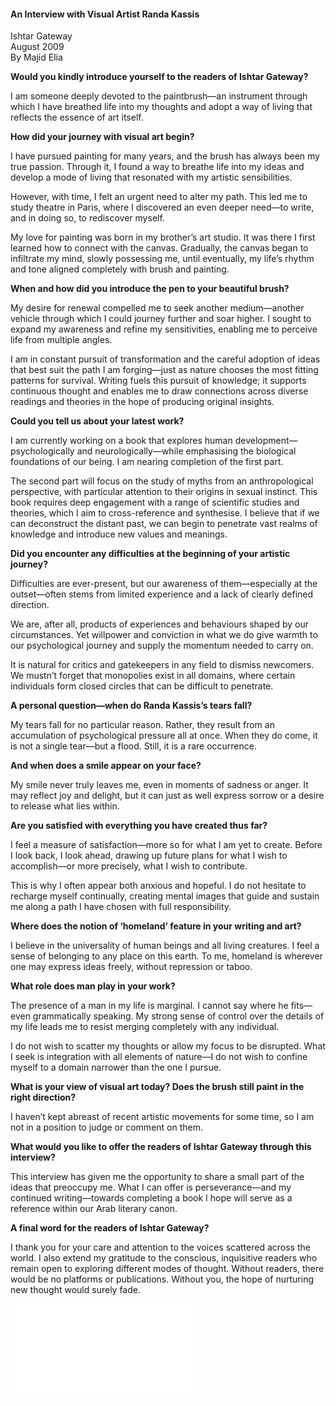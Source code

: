 <h4>An Interview with Visual Artist Randa Kassis</h4>

Ishtar Gateway  
August 2009  
By Majid Elia  

**Would you kindly introduce yourself to the readers of Ishtar Gateway?**

I am someone deeply devoted to the paintbrush—an instrument through which I have breathed life into my thoughts and adopt a way of living that reflects the essence of art itself.

**How did your journey with visual art begin?**

I have pursued painting for many years, and the brush has always been my true passion. Through it, I found a way to breathe life into my ideas and develop a mode of living that resonated with my artistic sensibilities.

However, with time, I felt an urgent need to alter my path. This led me to study theatre in Paris, where I discovered an even deeper need—to write, and in doing so, to rediscover myself.

My love for painting was born in my brother’s art studio. It was there I first learned how to connect with the canvas. Gradually, the canvas began to infiltrate my mind, slowly possessing me, until eventually, my life’s rhythm and tone aligned completely with brush and painting.

**When and how did you introduce the pen to your beautiful brush?**

My desire for renewal compelled me to seek another medium—another vehicle through which I could journey further and soar higher. I sought to expand my awareness and refine my sensitivities, enabling me to perceive life from multiple angles.

I am in constant pursuit of transformation and the careful adoption of ideas that best suit the path I am forging—just as nature chooses the most fitting patterns for survival. Writing fuels this pursuit of knowledge; it supports continuous thought and enables me to draw connections across diverse readings and theories in the hope of producing original insights.

**Could you tell us about your latest work?**

I am currently working on a book that explores human development—psychologically and neurologically—while emphasising the biological foundations of our being. I am nearing completion of the first part.

The second part will focus on the study of myths from an anthropological perspective, with particular attention to their origins in sexual instinct. This book requires deep engagement with a range of scientific studies and theories, which I aim to cross-reference and synthesise. I believe that if we can deconstruct the distant past, we can begin to penetrate vast realms of knowledge and introduce new values and meanings.

**Did you encounter any difficulties at the beginning of your artistic journey?**

Difficulties are ever-present, but our awareness of them—especially at the outset—often stems from limited experience and a lack of clearly defined direction.

We are, after all, products of experiences and behaviours shaped by our circumstances. Yet willpower and conviction in what we do give warmth to our psychological journey and supply the momentum needed to carry on.

It is natural for critics and gatekeepers in any field to dismiss newcomers. We mustn’t forget that monopolies exist in all domains, where certain individuals form closed circles that can be difficult to penetrate.

**A personal question—when do Randa Kassis’s tears fall?**

My tears fall for no particular reason. Rather, they result from an accumulation of psychological pressure all at once. When they do come, it is not a single tear—but a flood. Still, it is a rare occurrence.

**And when does a smile appear on your face?**

My smile never truly leaves me, even in moments of sadness or anger. It may reflect joy and delight, but it can just as well express sorrow or a desire to release what lies within.

**Are you satisfied with everything you have created thus far?**

I feel a measure of satisfaction—more so for what I am yet to create. Before I look back, I look ahead, drawing up future plans for what I wish to accomplish—or more precisely, what I wish to contribute.

This is why I often appear both anxious and hopeful. I do not hesitate to recharge myself continually, creating mental images that guide and sustain me along a path I have chosen with full responsibility.

**Where does the notion of ‘homeland’ feature in your writing and art?**

I believe in the universality of human beings and all living creatures. I feel a sense of belonging to any place on this earth.
To me, homeland is wherever one may express ideas freely, without repression or taboo.

**What role does man play in your work?**

The presence of a man in my life is marginal. I cannot say where he fits—even grammatically speaking. My strong sense of control over the details of my life leads me to resist merging completely with any individual.

I do not wish to scatter my thoughts or allow my focus to be disrupted. What I seek is integration with all elements of nature—I do not wish to confine myself to a domain narrower than the one I pursue.

**What is your view of visual art today? Does the brush still paint in the right direction?**

I haven’t kept abreast of recent artistic movements for some time, so I am not in a position to judge or comment on them.

**What would you like to offer the readers of Ishtar Gateway through this interview?**

This interview has given me the opportunity to share a small part of the ideas that preoccupy me. What I can offer is perseverance—and my continued writing—towards completing a book I hope will serve as a reference within our Arab literary canon.

**A final word for the readers of Ishtar Gateway?**

I thank you for your care and attention to the voices scattered across the world. I also extend my gratitude to the conscious, inquisitive readers who remain open to exploring different modes of thought. Without readers, there would be no platforms or publications. Without you, the hope of nurturing new thought would surely fade.

![](29.pdf)
<p></p>


